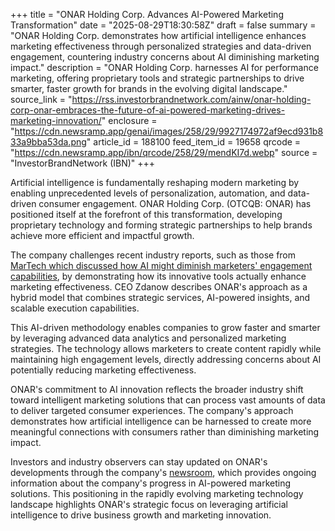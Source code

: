+++
title = "ONAR Holding Corp. Advances AI-Powered Marketing Transformation"
date = "2025-08-29T18:30:58Z"
draft = false
summary = "ONAR Holding Corp. demonstrates how artificial intelligence enhances marketing effectiveness through personalized strategies and data-driven engagement, countering industry concerns about AI diminishing marketing impact."
description = "ONAR Holding Corp. harnesses AI for performance marketing, offering proprietary tools and strategic partnerships to drive smarter, faster growth for brands in the evolving digital landscape."
source_link = "https://rss.investorbrandnetwork.com/ainw/onar-holding-corp-onar-embraces-the-future-of-ai-powered-marketing-drives-marketing-innovation/"
enclosure = "https://cdn.newsramp.app/genai/images/258/29/9927174972af9ecd931b833a9bba53da.png"
article_id = 188100
feed_item_id = 19658
qrcode = "https://cdn.newsramp.app/ibn/qrcode/258/29/mendKI7d.webp"
source = "InvestorBrandNetwork (IBN)"
+++

<p>Artificial intelligence is fundamentally reshaping modern marketing by enabling unprecedented levels of personalization, automation, and data-driven consumer engagement. ONAR Holding Corp. (OTCQB: ONAR) has positioned itself at the forefront of this transformation, developing proprietary technology and forming strategic partnerships to help brands achieve more efficient and impactful growth.</p><p>The company challenges recent industry reports, such as those from <a href="https://ibn.fm/69MmA" rel="nofollow" target="_blank">MarTech which discussed how AI might diminish marketers' engagement capabilities</a>, by demonstrating how its innovative tools actually enhance marketing effectiveness. CEO Zdanow describes ONAR's approach as a hybrid model that combines strategic services, AI-powered insights, and scalable execution capabilities.</p><p>This AI-driven methodology enables companies to grow faster and smarter by leveraging advanced data analytics and personalized marketing strategies. The technology allows marketers to create content rapidly while maintaining high engagement levels, directly addressing concerns about AI potentially reducing marketing effectiveness.</p><p>ONAR's commitment to AI innovation reflects the broader industry shift toward intelligent marketing solutions that can process vast amounts of data to deliver targeted consumer experiences. The company's approach demonstrates how artificial intelligence can be harnessed to create more meaningful connections with consumers rather than diminishing marketing impact.</p><p>Investors and industry observers can stay updated on ONAR's developments through the company's <a href="https://ibn.fm/ONAR" rel="nofollow" target="_blank">newsroom</a>, which provides ongoing information about the company's progress in AI-powered marketing solutions. This positioning in the rapidly evolving marketing technology landscape highlights ONAR's strategic focus on leveraging artificial intelligence to drive business growth and marketing innovation.</p>